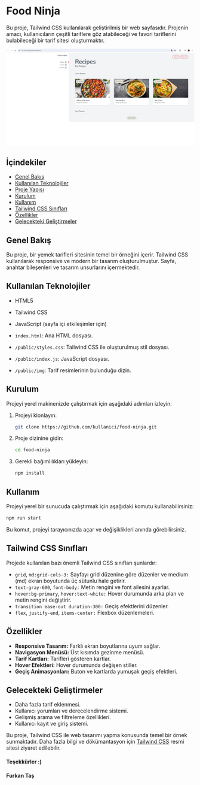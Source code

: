 # Food Ninja

Bu proje, Tailwind CSS kullanılarak geliştirilmiş bir web sayfasıdır. Projenin amacı, kullanıcıların çeşitli tariflere göz atabileceği ve favori tariflerini bulabileceği bir tarif sitesi oluşturmaktır.

![Site Image](/public/img/1.jpg)

## İçindekiler
- [Genel Bakış](#genel-bakış)
- [Kullanılan Teknolojiler](#kullanılan-teknolojiler)
- [Proje Yapısı](#proje-yapısı)
- [Kurulum](#kurulum)
- [Kullanım](#kullanım)
- [Tailwind CSS Sınıfları](#tailwind-css-sınıfları)
- [Özellikler](#özellikler)
- [Gelecekteki Geliştirmeler](#gelecekteki-geliştirmeler)

## Genel Bakış

Bu proje, bir yemek tarifleri sitesinin temel bir örneğini içerir. Tailwind CSS kullanılarak responsive ve modern bir tasarım oluşturulmuştur. Sayfa, anahtar bileşenleri ve tasarım unsurlarını içermektedir.

## Kullanılan Teknolojiler

- HTML5
- Tailwind CSS
- JavaScript (sayfa içi etkileşimler için)


- `index.html`: Ana HTML dosyası.
- `/public/styles.css`: Tailwind CSS ile oluşturulmuş stil dosyası.
- `/public/index.js`: JavaScript dosyası.
- `/public/img`: Tarif resimlerinin bulunduğu dizin.

## Kurulum

Projeyi yerel makinenizde çalıştırmak için aşağıdaki adımları izleyin:

1. Projeyi klonlayın:
    ```bash
    git clone https://github.com/kullanici/food-ninja.git
    ```
2. Proje dizinine gidin:
    ```bash
    cd food-ninja
    ```
3. Gerekli bağımlılıkları yükleyin:
    ```bash
    npm install
    ```

## Kullanım

Projeyi yerel bir sunucuda çalıştırmak için aşağıdaki komutu kullanabilirsiniz:
```bash
npm run start
```
Bu komut, projeyi tarayıcınızda açar ve değişiklikleri anında görebilirsiniz.

## Tailwind CSS Sınıfları

Projede kullanılan bazı önemli Tailwind CSS sınıfları şunlardır:

- `grid`, `md:grid-cols-3:` Sayfayı grid düzenine göre düzenler ve medium (md) ekran boyutunda üç sütunlu hale getirir.
- `text-gray-600`, `font-body:` Metin rengini ve font ailesini ayarlar.
- `hover:bg-primary`, `hover:text-white:` Hover durumunda arka plan ve metin rengini değiştirir.
- `transition ease-out duration-300:` Geçiş efektlerini düzenler.
- `flex`, `justify-end`, `items-center:` Flexbox düzenlemeleri.

## Özellikler

- **Responsive Tasarım:** Farklı ekran boyutlarına uyum sağlar.
- **Navigasyon Menüsü:** Üst kısımda gezinme menüsü.
- **Tarif Kartları:** Tarifleri gösteren kartlar.
- **Hover Efektleri:** Hover durumunda değişen stiller.
- **Geçiş Animasyonları:** Buton ve kartlarda yumuşak geçiş efektleri.

## Gelecekteki Geliştirmeler

- Daha fazla tarif eklenmesi.
- Kullanıcı yorumları ve derecelendirme sistemi.
- Gelişmiş arama ve filtreleme özellikleri.
- Kullanıcı kayıt ve giriş sistemi.

Bu proje, Tailwind CSS ile web tasarımı yapma konusunda temel bir örnek sunmaktadır. Daha fazla bilgi ve dökümantasyon için [Tailwind CSS](https://tailwindcss.com/) resmi sitesi ziyaret edilebilir.

#### Teşekkürler :)
#### Furkan Taş